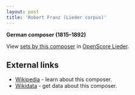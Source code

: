 ```yaml
---
layout: post
title: 'Robert Franz (Lieder corpus)'
---
```


__German composer (1815–1892)__

View [sets by this composer] in [OpenScore Lieder].

[sets by this composer]: https://musescore.com/openscore-lieder-corpus/sets?order=title&text=Franz,+Robert
[OpenScore Lieder]: https://musescore.com/openscore-lieder-corpus

## External links

- [Wikipedia] - learn about this composer.
- [Wikidata] - get data about this composer.

[Wikipedia]: https://en.wikipedia.org/wiki/Robert_Franz
[Wikidata]: https://www.wikidata.org/wiki/Q561967
